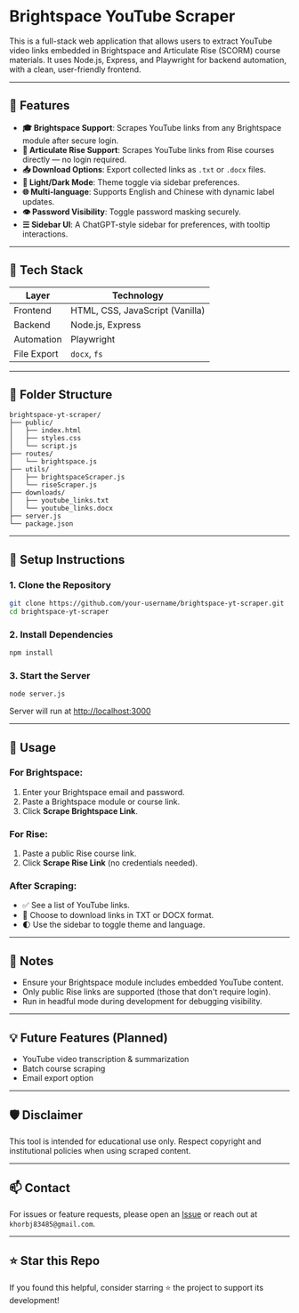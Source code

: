 # Brightspace YouTube Scraper

This is a full-stack web application that allows users to extract YouTube video links embedded in Brightspace and Articulate Rise (SCORM) course materials. It uses Node.js, Express, and Playwright for backend automation, with a clean, user-friendly frontend.

---

## 🚀 Features

* **🎓 Brightspace Support**: Scrapes YouTube links from any Brightspace module after secure login.
* **📘 Articulate Rise Support**: Scrapes YouTube links from Rise courses directly — no login required.
* **📥 Download Options**: Export collected links as `.txt` or `.docx` files.
* **🌙 Light/Dark Mode**: Theme toggle via sidebar preferences.
* **🌐 Multi-language**: Supports English and Chinese with dynamic label updates.
* **👁️ Password Visibility**: Toggle password masking securely.
* **☰ Sidebar UI**: A ChatGPT-style sidebar for preferences, with tooltip interactions.

---

## 🧱 Tech Stack

| Layer       | Technology                      |
| ----------- | ------------------------------- |
| Frontend    | HTML, CSS, JavaScript (Vanilla) |
| Backend     | Node.js, Express                |
| Automation  | Playwright                      |
| File Export | `docx`, `fs`                    |

---

## 📁 Folder Structure

```
brightspace-yt-scraper/
├── public/
│   ├── index.html
│   ├── styles.css
│   └── script.js
├── routes/
│   └── brightspace.js
├── utils/
│   ├── brightspaceScraper.js
│   └── riseScraper.js
├── downloads/
│   ├── youtube_links.txt
│   └── youtube_links.docx
├── server.js
└── package.json
```

---

## 🔧 Setup Instructions

### 1. Clone the Repository

```bash
git clone https://github.com/your-username/brightspace-yt-scraper.git
cd brightspace-yt-scraper
```

### 2. Install Dependencies

```bash
npm install
```

### 3. Start the Server

```bash
node server.js
```

Server will run at [http://localhost:3000](http://localhost:3000)

---

## 🧪 Usage

### For Brightspace:

1. Enter your Brightspace email and password.
2. Paste a Brightspace module or course link.
3. Click **Scrape Brightspace Link**.

### For Rise:

1. Paste a public Rise course link.
2. Click **Scrape Rise Link** (no credentials needed).

### After Scraping:

* ✅ See a list of YouTube links.
* 📄 Choose to download links in TXT or DOCX format.
* 🌓 Use the sidebar to toggle theme and language.

---

## 📌 Notes

* Ensure your Brightspace module includes embedded YouTube content.
* Only public Rise links are supported (those that don't require login).
* Run in headful mode during development for debugging visibility.

---

## 💡 Future Features (Planned)

* YouTube video transcription & summarization
* Batch course scraping
* Email export option

---

## 🛡️ Disclaimer

This tool is intended for educational use only. Respect copyright and institutional policies when using scraped content.

---

## 📫 Contact

For issues or feature requests, please open an [Issue](https://github.com/KaiKaiKai04/brightspace-yt-scraper/issues) or reach out at `khorbj83485@gmail.com`.

---

## ⭐ Star this Repo

If you found this helpful, consider starring ⭐ the project to support its development!

